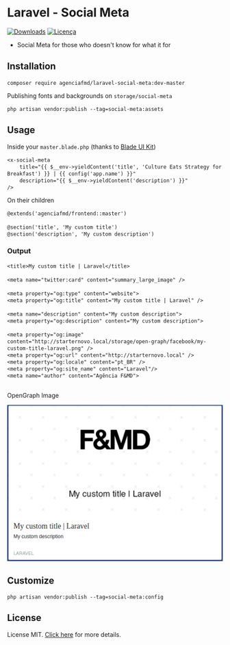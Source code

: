 # Laravel - Social Meta

[![Downloads](https://img.shields.io/packagist/dt/agenciafmd/laravel-social-meta.svg?style=flat-square)](https://packagist.org/packages/agenciafmd/laravel-social-meta)
[![Licença](https://img.shields.io/badge/license-MIT-brightgreen.svg?style=flat-square)](LICENSE.md)

- Social Meta for those who doesn't know for what it for

## Installation

```
composer require agenciafmd/laravel-social-meta:dev-master
```

Publishing fonts and backgrounds on `storage/social-meta`

```
php artisan vendor:publish --tag=social-meta:assets
```

## Usage

Inside your `master.blade.php` (thanks to [Blade UI Kit](https://blade-ui-kit.com/docs/0.x/social-meta))

```blade
<x-social-meta
    title="{{ $__env->yieldContent('title', 'Culture Eats Strategy for Breakfast') }} | {{ config('app.name') }}"
    description="{{ $__env->yieldContent('description') }}"
/>
```

On their children

```
@extends('agenciafmd/frontend::master')

@section('title', 'My custom title')
@section('description', 'My custom description')
```

### Output

```
<title>My custom title | Laravel</title>

<meta name="twitter:card" content="summary_large_image" />

<meta property="og:type" content="website">
<meta property="og:title" content="My custom title | Laravel" />

<meta name="description" content="My custom description">
<meta property="og:description" content="My custom description">

<meta property="og:image" content="http://starternovo.local/storage/open-graph/facebook/my-custom-title-laravel.png" />
<meta property="og:url" content="http://starternovo.local" />
<meta property="og:locale" content="pt_BR" />
<meta property="og:site_name" content="Laravel"/>
<meta name="author" content="Agência F&MD">
 
```

OpenGraph Image

![OpenGraph Image](https://raw.githubusercontent.com/agenciafmd/admix-social-meta/master/docs/screenshot.png "OpenGraph Image")


## Customize

```
php artisan vendor:publish --tag=social-meta:config
``` 

## License

License MIT. [Click here](LICENSE.md) for more details.
